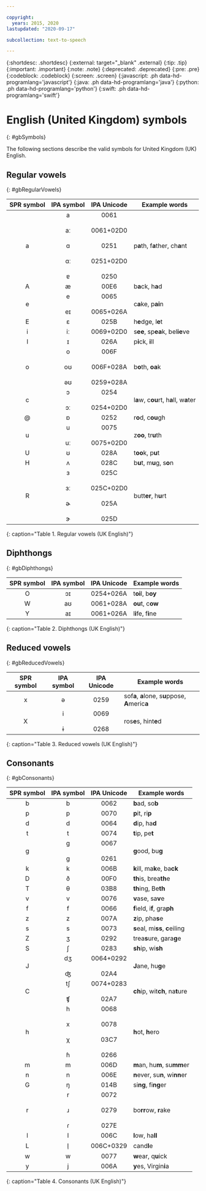 ```yaml
---

copyright:
  years: 2015, 2020
lastupdated: "2020-09-17"

subcollection: text-to-speech

---
```


{:shortdesc: .shortdesc}
{:external: target="_blank" .external}
{:tip: .tip}
{:important: .important}
{:note: .note}
{:deprecated: .deprecated}
{:pre: .pre}
{:codeblock: .codeblock}
{:screen: .screen}
{:javascript: .ph data-hd-programlang='javascript'}
{:java: .ph data-hd-programlang='java'}
{:python: .ph data-hd-programlang='python'}
{:swift: .ph data-hd-programlang='swift'}

# English (United Kingdom) symbols
{: #gbSymbols}

The following sections describe the valid symbols for United Kingdom (UK) English.

## Regular vowels
{: #gbRegularVowels}

| SPR symbol | IPA symbol | IPA Unicode | Example words |
|:----------:|:----------:|:-----------:|---------------|
| a | a<br/><br/>&#97;&#720;<br/><br/>&#593;<br/><br/>&#593;&#720;<br/><br/>&#592; | 0061<br/><br/>0061+02D0<br/><br/>0251<br/><br/>0251+02D0<br/><br/>0250 | p**a**th, f**a**ther, ch**a**nt |
| A | &#230; | 00E6 | b**a**ck, h**a**d |
| e | e<br/><br/>&#101;&#618; | 0065<br/><br/>0065+026A | c**a**ke, p**ai**n |
| E | &#603; | 025B | h**e**dge, l**e**t |
| i | &#105;&#720; | 0069+02D0 | s**ee**, sp**ea**k, bel**ie**ve |
| I | &#618; | 026A | p**i**ck, **i**ll |
| o | o<br/><br/>&#111;&#650;<br/><br/>&#601;&#650; | 006F<br/><br/>006F+028A<br/><br/>0259+028A | b**o**th, **oa**k |
| c | &#596;<br/><br/>&#596;&#720; | 0254<br/><br/>0254+02D0 | l**a**w, c**ou**rt, h**a**ll, w**a**ter |
| @ | &#594; | 0252 | r**o**d, c**ou**gh |
| u | u<br/><br/>&#117;&#720; | 0075<br/><br/>0075+02D0 | z**oo**, tr**u**th |
| U | &#650; | 028A | t**oo**k, p**u**t |
| H | &#652; | 028C | b**u**t, m**u**g, s**o**n |
| R | &#604;<br/><br/>&#604;&#720;<br/><br/>&#602;<br/><br/>&#605; | 025C<br/><br/>025C+02D0<br/><br/>025A<br/><br/>025D | butt**er**, h**u**rt |
{: caption="Table 1. Regular vowels (UK English)"}

## Diphthongs
{: #gbDiphthongs}

| SPR symbol | IPA symbol | IPA Unicode | Example words |
|:----------:|:----------:|:-----------:|---------------|
| O | &#596;&#618; | 0254+026A | t**oi**l, b**oy** |
| W | &#97;&#650; | 0061+028A | **ou**t, c**ow** |
| Y | &#97;&#618; | 0061+026A | l**i**fe, f**i**ne |
{: caption="Table 2. Diphthongs (UK English)"}

## Reduced vowels
{: #gbReducedVowels}

| SPR symbol | IPA symbol | IPA Unicode | Example words |
|:----------:|:----------:|:-----------:|---------------|
| x | &#601; | 0259 | sof**a**, **a**lone, s**u**ppose, **A**meric**a** |
| X | i<br/><br/>&#616; | 0069<br/><br/>0268 | ros**e**s, hint**e**d |
{: caption="Table 3. Reduced vowels (UK English)"}

## Consonants
{: #gbConsonants}

| SPR symbol | IPA symbol | IPA Unicode | Example words |
|:----------:|:----------:|:-----------:|---------------|
| b | b | 0062 | **b**ad, so**b** |
| p | p | 0070 | **p**it, ri**p** |
| d | d | 0064 | **d**ip, ha**d** |
| t | t | 0074 | **t**ip, pe**t** |
| g | g<br/><br/>&#609; | 0067<br/><br/>0261 | **g**ood, bu**g** |
| k | k | 006B | **k**ill, ma**k**e, ba**ck** |
| D | &#240; | 00F0 | **th**is, brea**th**e |
| T | &#952; | 03B8 | **th**ing, Be**th** |
| v | v | 0076 | **v**ase, sa**v**e |
| f | f | 0066 | **f**ield, i**f**, gra**ph** |
| z | z | 007A | **z**ip, pha**s**e |
| s | s | 0073 | **s**eal, mi**ss**, **c**eiling |
| Z | &#658; | 0292 | trea**s**ure, gara**g**e |
| S | &#643; | 0283 | **sh**ip, wi**sh** |
| J | &#100;&#658;<br/><br/>&#676; | 0064+0292<br/><br/>02A4 | **J**ane, hu**g**e |
| C | &#116;&#643;<br/><br/>&#679; | 0074+0283<br/><br/>02A7 | **ch**ip, wit**ch**, na**t**ure |
| h | h<br/><br/>x<br/><br/>&#967;<br/><br/>&#614; | 0068<br/><br/>0078<br/><br/>03C7<br/><br/>0266 | **h**ot, **h**ero |
| m | m | 006D | **m**an, hu**m**, su**mm**er |
| n | n | 006E | **n**ever, su**n**, wi**nn**er |
| G | &#331; | 014B | si**ng**, fi**ng**er |
| r | r<br/><br/>&#633;<br/><br/>&#638; | 0072<br/><br/>0279<br/><br/>027E | bo**rr**ow, **r**ake |
| l | l | 006C | **l**ow, ha**ll** |
| L | &#108;&#809; | 006C+0329 | cand**l**e |
| w | w | 0077 | **w**ear, q**u**ick |
| y | j | 006A | **y**es, Virgin**i**a |
{: caption="Table 4. Consonants (UK English)"}
